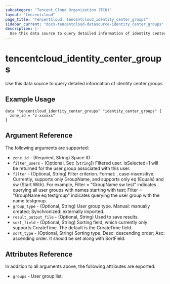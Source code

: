 ```yaml
---
subcategory: "Tencent Cloud Organization (TCO)"
layout: "tencentcloud"
page_title: "TencentCloud: tencentcloud_identity_center_groups"
sidebar_current: "docs-tencentcloud-datasource-identity_center_groups"
description: |-
  Use this data source to query detailed information of identity center groups
---
```


# tencentcloud_identity_center_groups

Use this data source to query detailed information of identity center groups

## Example Usage

```hcl
data "tencentcloud_identity_center_groups" "identity_center_groups" {
  zone_id = "z-xxxxxx"
}
```

## Argument Reference

The following arguments are supported:

* `zone_id` - (Required, String) Space ID.
* `filter_users` - (Optional, Set: [`String`]) Filtered user. IsSelected=1 will be returned for the user group associated with this user.
* `filter` - (Optional, String) Filter criterion. Format: <Attribute> <Operator> <Value>, case-insensitive. Currently, <Attribute> supports only GroupName, and <Operator> supports only eq (Equals) and sw (Start With). For example, Filter = "GroupName sw test" indicates querying all user groups with names starting with test; Filter = "GroupName eq testgroup" indicates querying the user group with the name testgroup.
* `group_type` - (Optional, String) User group type. Manual: manually created; Synchronized: externally imported.
* `result_output_file` - (Optional, String) Used to save results.
* `sort_field` - (Optional, String) Sorting field, which currently only supports CreateTime. The default is the CreateTime field.
* `sort_type` - (Optional, String) Sorting type. Desc: descending order; Asc: ascending order. It should be set along with SortField.

## Attributes Reference

In addition to all arguments above, the following attributes are exported:

* `groups` - User group list.




